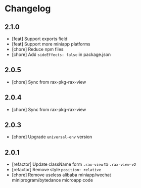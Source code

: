 # Changelog

## 2.1.0

- [feat] Support exports field
- [feat] Support more miniapp platforms
- [chore] Reduce npm files
- [chore] Add `sideEffects: false` in package.json

## 2.0.5
- [chore] Sync from rax-pkg-rax-view

## 2.0.4
- [chore] Sync from rax-pkg-rax-view

## 2.0.3
- [chore] Upgrade `universal-env` version

## 2.0.1
- [refactor] Update className form `.rax-view` to `.rax-view-v2`
- [refactor] Remove style `position: relative`
- [chore] Remove useless alibaba miniapp/wechat miniprogram/bytedance microapp code
